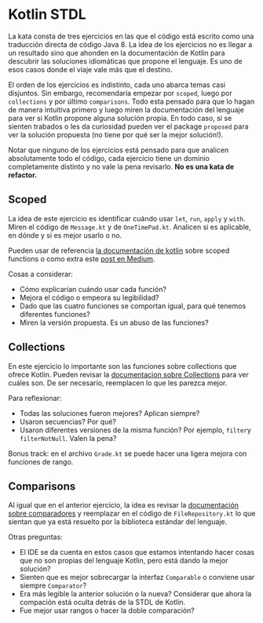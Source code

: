# Kotlin STDL

La kata consta de tres ejercicios en las que el código está escrito como una traducción directa de código Java 8. La idea de los ejercicios no es llegar a un resultado sino que ahonden en la documentación de Kotlin para descubrir las soluciones idiomáticas que propone el lenguaje. Es uno de esos casos donde el viaje vale más que el destino.

El orden de los ejercicios es indistinto, cada uno abarca temas casi disjuntos. Sin embargo, recomendaría empezar por `scoped`, luego por `collections` y por último `comparisons`. Todo esta pensado para que lo hagan de manera intuitiva primero y luego miren la documentación del lenguaje para ver si Kotlin propone alguna solución propia. En todo caso, si se sienten trabados o les da curiosidad pueden ver el package `proposed` para ver la solución propuesta (no tiene por qué ser la mejor solución!).

Notar que ninguno de los ejercicios está pensado para que analicen absolutamente todo el código, cada ejercicio tiene un dominio completamente distinto y no vale la pena revisarlo. **No es una kata de refactor.**

## Scoped

La idea de este ejercicio es identificar cuándo usar `let`, `run`, `apply` y `with`. Miren el código de `Message.kt` y de `OneTimePad.kt`. Analicen si es aplicable, en dónde y si es mejor usarlo o no.

Pueden usar de referencia [la documentación de kotlin](https://kotlinlang.org/docs/reference/scope-functions.html) sobre scoped functions o como extra este [post en Medium](https://medium.com/mobile-app-development-publication/mastering-kotlin-standard-functions-run-with-let-also-and-apply-9cd334b0ef84).

Cosas a considerar:
- Cómo explicarían cuándo usar cada función?
- Mejora el código o empeora su legibilidad?
- Dado que las cuatro funciones se comportan igual, para qué tenemos diferentes funciones?
- Miren la versión propuesta. Es un abuso de las funciones?

## Collections

En este ejercicio lo importante son las funciones sobre collections que ofrece Kotlin. Pueden revisar la [documentacion sobre Collections](https://kotlinlang.org/api/latest/jvm/stdlib/kotlin.collections/) para ver cuáles son. De ser necesario, reemplacen lo que les parezca mejor.

Para reflexionar:
- Todas las soluciones fueron mejores? Aplican siempre?
- Usaron secuencias? Por qué?
- Usaron diferentes versiones de la misma función? Por ejemplo, `filter`y `filterNotNull`. Valen la pena?

Bonus track: en el archivo `Grade.kt` se puede hacer una ligera mejora con funciones de rango.

## Comparisons

Al igual que en el anterior ejercicio, la idea es revisar la [documentación sobre comparadores](https://kotlinlang.org/api/latest/jvm/stdlib/kotlin.comparisons/) y reemplazar en el código de `FileRepository.kt` lo que sientan que ya está resuelto por la biblioteca estándar del lenguaje.

Otras preguntas:
- El IDE se da cuenta en estos casos que estamos intentando hacer cosas que no son propias del lenguaje Kotlin, pero está dando la mejor solución?
- Sienten que es mejor sobrecargar la interfaz `Comparable` o conviene usar siempre `Comparator`?
- Era más legible la anterior solución o la nueva? Considerar que ahora la compación está oculta detrás de la STDL de Kotlin.
- Fue mejor usar rangos o hacer la doble comparación?